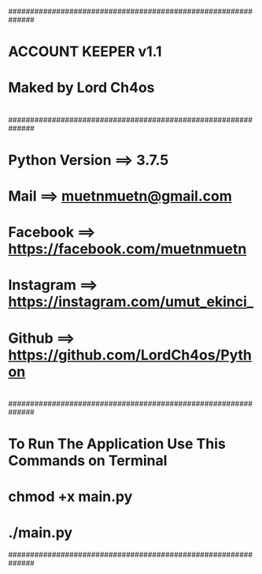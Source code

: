##############################################################
#                                                            #
#              ACCOUNT KEEPER v1.1                           #
#                   Maked by Lord Ch4os                      #
#                                                            #	
##############################################################
#                                                            #
#    Python Version ==> 3.7.5                                #
#    Mail ==> muetnmuetn@gmail.com                           #
#    Facebook ==> https://facebook.com/muetnmuetn            #
#    Instagram ==> https://instagram.com/umut_ekinci_        #
#    Github ==> https://github.com/LordCh4os/Python          #
#                                                            #
##############################################################
#    To Run The Application Use This Commands on Terminal    #
#                    chmod +x __main__.py                    #
#                       ./__main__.py                        #
##############################################################
